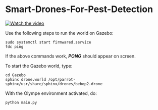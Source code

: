 # Smart-Drones-For-Pest-Detection

[![Watch the video](https://img.youtube.com/vi/YfdVrz5O6WU/maxresdefault.jpg)](https://www.youtube.com/watch?v=YfdVrz5O6WU)

Use the following steps to run the world on Gazebo:

```
sudo systemctl start firmwared.service
fdc ping
```

If the above commands work, ***PONG*** should appear on screen.

To start the Gazebo world, type:

```
cd Gazebo
sphinx drone.world /opt/parrot-sphinx/usr/share/sphinx/drones/bebop2.drone 
```

With the Olympe environment activated, do:

```
python main.py
```
